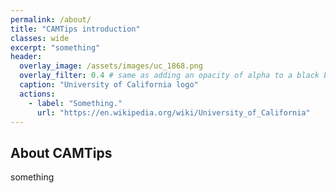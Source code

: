 ```yaml
---
permalink: /about/
title: "CAMTips introduction"
classes: wide
excerpt: "something"
header:
  overlay_image: /assets/images/uc_1868.png
  overlay_filter: 0.4 # same as adding an opacity of alpha to a black background
  caption: "University of California logo"
  actions:
    - label: "Something."
      url: "https://en.wikipedia.org/wiki/University_of_California"
---
```



## About CAMTips

something